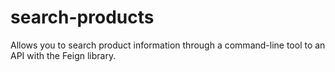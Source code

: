 # search-products
Allows you to search product information through a command-line tool to an API with the Feign library.
